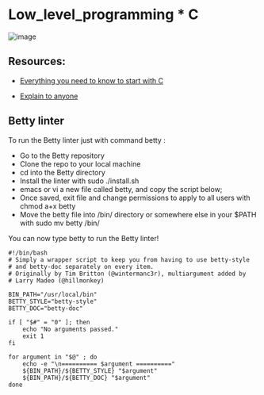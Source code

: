 # Low_level_programming * C

![image](https://github.com/pixie-a/alx-low_level_programming/assets/101095081/7559d9fb-c13a-45b7-93ad-075665774537)

## Resources:

* [Everything you need to know to start with C](https://s3.amazonaws.com/alx-intranet.hbtn.io/uploads/misc/2022/4/e0ccf91eec6b977a9e00ed384dc285df9c2772e3.pdf?X-Amz-Algorithm=AWS4-HMAC-SHA256&X-Amz-Credential=AKIARDDGGGOUSBVO6H7D%2F20231130%2Fus-east-1%2Fs3%2Faws4_request&X-Amz-Date=20231130T225117Z&X-Amz-Expires=86400&X-Amz-SignedHeaders=host&X-Amz-Signature=1d18c5bb6f4a976173f17bd6ec609e24fa56f568761ae785cc2bc959cffbdf54)

* [Explain to anyone](https://fs.blog/feynman-learning-technique/)

## Betty linter
To run the Betty linter just with command betty <filename>:

* Go to the Betty repository
* Clone the repo to your local machine
* cd into the Betty directory
* Install the linter with sudo ./install.sh
* emacs or vi a new file called betty, and copy the script below;
* Once saved, exit file and change permissions to apply to all users with chmod a+x betty
* Move the betty file into /bin/ directory or somewhere else in your $PATH with sudo mv betty /bin/

You can now type betty <filename> to run the Betty linter!

```
#!/bin/bash
# Simply a wrapper script to keep you from having to use betty-style
# and betty-doc separately on every item.
# Originally by Tim Britton (@wintermanc3r), multiargument added by
# Larry Madeo (@hillmonkey)

BIN_PATH="/usr/local/bin"
BETTY_STYLE="betty-style"
BETTY_DOC="betty-doc"

if [ "$#" = "0" ]; then
    echo "No arguments passed."
    exit 1
fi

for argument in "$@" ; do
    echo -e "\n========== $argument =========="
    ${BIN_PATH}/${BETTY_STYLE} "$argument"
    ${BIN_PATH}/${BETTY_DOC} "$argument"
done
